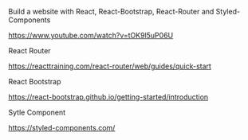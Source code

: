 Build a website with React, React-Bootstrap, React-Router and Styled-Components

https://www.youtube.com/watch?v=tOK9l5uP06U

React Router

https://reacttraining.com/react-router/web/guides/quick-start

React Bootstrap

https://react-bootstrap.github.io/getting-started/introduction

Sytle Component

https://styled-components.com/
